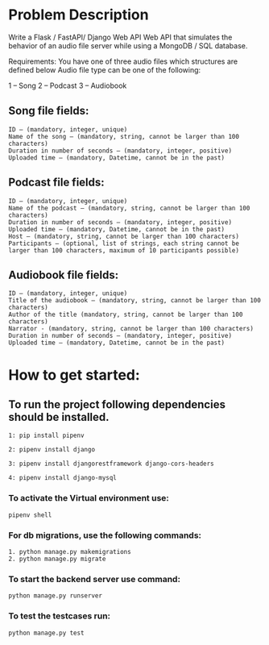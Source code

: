 # Problem Description

Write a Flask / FastAPI/ Django Web API Web API that simulates the behavior of an audio file server while using a MongoDB / SQL database.

Requirements: You have one of three audio files which structures are defined below Audio file type can be one of the following:

1 – Song
2 – Podcast
3 – Audiobook

## Song file fields:

    ID – (mandatory, integer, unique)
    Name of the song – (mandatory, string, cannot be larger than 100 characters)
    Duration in number of seconds – (mandatory, integer, positive)
    Uploaded time – (mandatory, Datetime, cannot be in the past)

## Podcast file fields:

    ID – (mandatory, integer, unique)
    Name of the podcast – (mandatory, string, cannot be larger than 100 characters)
    Duration in number of seconds – (mandatory, integer, positive)
    Uploaded time – (mandatory, Datetime, cannot be in the past)
    Host – (mandatory, string, cannot be larger than 100 characters)
    Participants – (optional, list of strings, each string cannot be larger than 100 characters, maximum of 10 participants possible)

## Audiobook file fields:

    ID – (mandatory, integer, unique)
    Title of the audiobook – (mandatory, string, cannot be larger than 100 characters)
    Author of the title (mandatory, string, cannot be larger than 100 characters)
    Narrator - (mandatory, string, cannot be larger than 100 characters)
    Duration in number of seconds – (mandatory, integer, positive)
    Uploaded time – (mandatory, Datetime, cannot be in the past)
    
# How to get started:
## To run the project following dependencies should be installed.
```
1: pip install pipenv
```
```
2: pipenv install django
```
```
3: pipenv install djangorestframework django-cors-headers
```
```
4: pipenv install django-mysql
```
### To activate the Virtual environment use:
```
pipenv shell
```
### For db migrations, use the following commands:
```
1. python manage.py makemigrations
2. python manage.py migrate
```

### To start the backend server use command:
```
python manage.py runserver
```
### To test the testcases run:
```
python manage.py test
```


